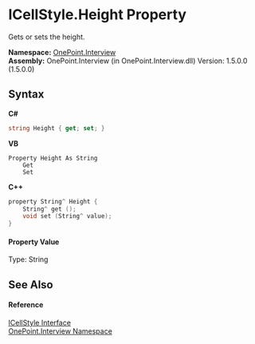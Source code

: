 # ICellStyle.Height Property 
 

Gets or sets the height.

**Namespace:**&nbsp;<a href="N_OnePoint_Interview">OnePoint.Interview</a><br />**Assembly:**&nbsp;OnePoint.Interview (in OnePoint.Interview.dll) Version: 1.5.0.0 (1.5.0.0)

## Syntax

**C#**<br />
``` C#
string Height { get; set; }
```

**VB**<br />
``` VB
Property Height As String
	Get
	Set
```

**C++**<br />
``` C++
property String^ Height {
	String^ get ();
	void set (String^ value);
}
```


#### Property Value
Type: String

## See Also


#### Reference
<a href="T_OnePoint_Interview_ICellStyle">ICellStyle Interface</a><br /><a href="N_OnePoint_Interview">OnePoint.Interview Namespace</a><br />